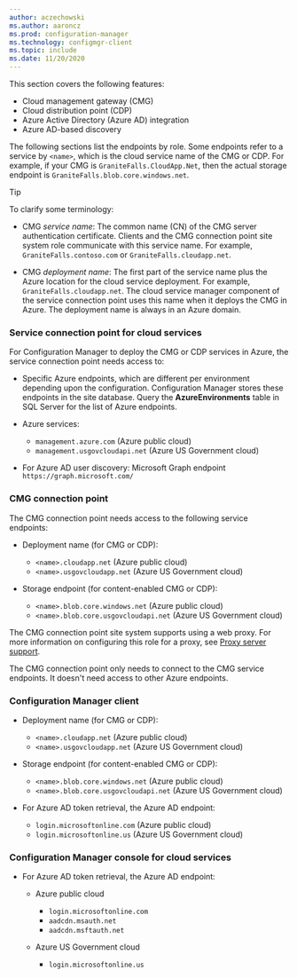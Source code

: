 ```yaml
---
author: aczechowski
ms.author: aaroncz
ms.prod: configuration-manager
ms.technology: configmgr-client
ms.topic: include
ms.date: 11/20/2020
---
```


This section covers the following features:

- Cloud management gateway (CMG)
- Cloud distribution point (CDP)
- Azure Active Directory (Azure AD) integration
- Azure AD-based discovery

The following sections list the endpoints by role. Some endpoints refer to a service by `<name>`, which is the cloud service name of the CMG or CDP. For example, if your CMG is `GraniteFalls.CloudApp.Net`, then the actual storage endpoint is `GraniteFalls.blob.core.windows.net`.<!-- SCCMDocs#2288 -->

> [!TIP]
> To clarify some terminology:
>
> - CMG _service name_: The common name (CN) of the CMG server authentication certificate. Clients and the CMG connection point site system role communicate with this service name. For example, `GraniteFalls.contoso.com` or `GraniteFalls.cloudapp.net`.
>
> - CMG _deployment name_: The first part of the service name plus the Azure location for the cloud service deployment. For example, `GraniteFalls.cloudapp.net`. The cloud service manager component of the service connection point uses this name when it deploys the CMG in Azure. The deployment name is always in an Azure domain.

### Service connection point for cloud services

For Configuration Manager to deploy the CMG or CDP services in Azure, the service connection point needs access to:

- Specific Azure endpoints, which are different per environment depending upon the configuration. Configuration Manager stores these endpoints in the site database. Query the **AzureEnvironments** table in SQL Server for the list of Azure endpoints.

- Azure services:
  - `management.azure.com` (Azure public cloud)
  - `management.usgovcloudapi.net` (Azure US Government cloud)

- For Azure AD user discovery: Microsoft Graph endpoint `https://graph.microsoft.com/`

### CMG connection point

The CMG connection point needs access to the following service endpoints:

- Deployment name (for CMG or CDP):
  - `<name>.cloudapp.net` (Azure public cloud)
  - `<name>.usgovcloudapp.net` (Azure US Government cloud)

- Storage endpoint (for content-enabled CMG or CDP): <!-- does CMGCP need to access this? -->
  - `<name>.blob.core.windows.net` (Azure public cloud)
  - `<name>.blob.core.usgovcloudapi.net` (Azure US Government cloud)

The CMG connection point site system supports using a web proxy. For more information on configuring this role for a proxy, see [Proxy server support](../proxy-server-support.md#configure-the-proxy-for-a-site-system-server).

The CMG connection point only needs to connect to the CMG service endpoints. It doesn't need access to other Azure endpoints.

### Configuration Manager client

- Deployment name (for CMG or CDP):
  - `<name>.cloudapp.net` (Azure public cloud)
  - `<name>.usgovcloudapp.net` (Azure US Government cloud)

- Storage endpoint (for content-enabled CMG or CDP):
  - `<name>.blob.core.windows.net` (Azure public cloud)
  - `<name>.blob.core.usgovcloudapi.net` (Azure US Government cloud)

- For Azure AD token retrieval, the Azure AD endpoint:
  - `login.microsoftonline.com` (Azure public cloud)
  - `login.microsoftonline.us` (Azure US Government cloud)

### Configuration Manager console for cloud services

- For Azure AD token retrieval, the Azure AD endpoint:

  - Azure public cloud
    - `login.microsoftonline.com`
    - `aadcdn.msauth.net`<!-- MEMDocs#351 -->
    - `aadcdn.msftauth.net`

  - Azure US Government cloud
    - `login.microsoftonline.us`
